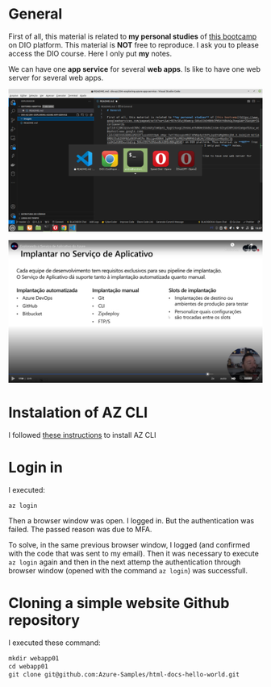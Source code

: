 # General

First of all, this material is related to **my personal studies** of [this bootcamp](https://www.googleadservices.com/pagead/aclk?sa=L&ai=DChcSEwj86amcg-SKAxU1kO4BHbIPN5AYABAAGgJkeg&ae=2&aspm=1&co=1&ase=2&gclid=Cj0KCQiAvvO7BhC-ARIsAGFyToW3p41_9ygY24uxgC2hnUoLaYhdKHe3S6doZJcGm-OZsydJ8PCGS4IaAgvFEALw_wcB&ohost=www.google.com&cid=CAESVeD2E80a1M2CDTlusoXXXt9p6_vHqv-TwY7XGzxypvH9IT4PWUp4yt9VPL2qeDYwMgDKKe2kK_X_3a1Gjz9-WJTiADRDUJSuEZX0FBZyD83PnHCPw-8&sig=AOD64_1g8HATRzeM824qM0M4bIqNjWclXQ&q&nis=4&adurl&ved=2ahUKEwin1qCcg-SKAxX9G7kGHdwoBekQ0Qx6BAgQEAE) on DIO platform. This material is **NOT** free to reproduce. I ask you to please access the DIO course. Here I only put **my** notes.


We can have one **app service** for several **web apps**. Is like to have one web server for several web apps.

![Azure app service - general](images/azure-app-service-general.png)

![Deploy on app service](images/deploy-on-app-service.png)


# Instalation of AZ CLI

I followed [these instructions](https://learn.microsoft.com/pt-br/cli/azure/install-azure-cli-linux?pivots=apt) to install AZ CLI


# Login in

I executed:

```
az login
```

Then a browser window was open. I logged in. But the authentication was failed. The passed reason was due to MFA.

To solve, in the same previous browser window, I logged (and confirmed with the code that was sent to my email). Then it was necessary to execute `az login` again and then in the next attemp the authentication through browser window (opened with the command `az login`) was successfull.


# Cloning a simple website Github repository

I executed these command:

```
mkdir webapp01
cd webapp01
git clone git@github.com:Azure-Samples/html-docs-hello-world.git
```